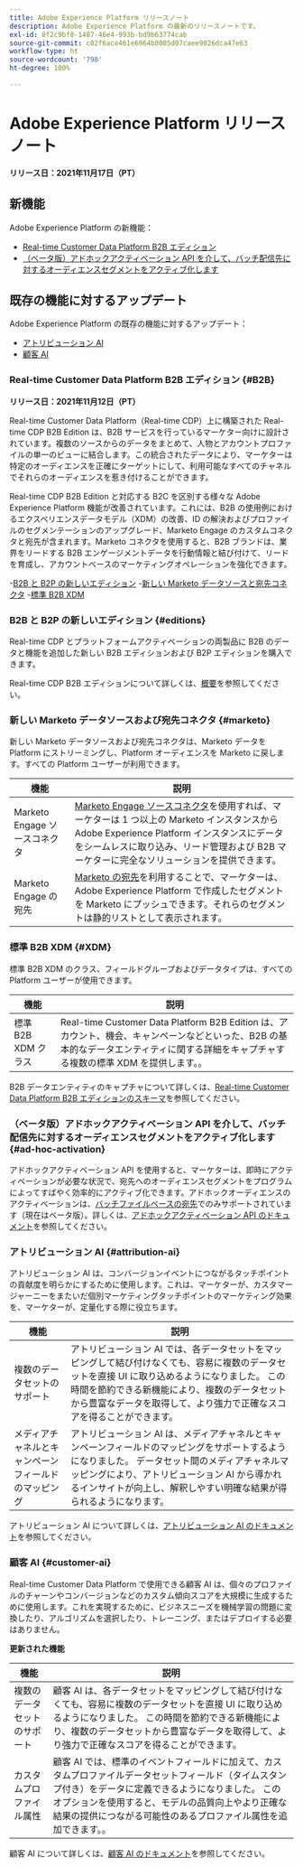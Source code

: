 ```yaml
---
title: Adobe Experience Platform リリースノート
description: Adobe Experience Platform の最新のリリースノートです。
exl-id: 8f2c9bf8-1487-46e4-993b-bd9b63774cab
source-git-commit: c02f6ace461e6964b0005d07caee9026dca47e63
workflow-type: ht
source-wordcount: '798'
ht-degree: 100%

---
```


# Adobe Experience Platform リリースノート

**リリース日：2021年11月17日（PT）**

## 新機能

Adobe Experience Platform の新機能：

- [Real-time Customer Data Platform B2B エディション](#B2B)
- [（ベータ版）アドホックアクティベーション API を介して、バッチ配信先に対するオーディエンスセグメントをアクティブ化します](#ad-hoc-activation)

## 既存の機能に対するアップデート

Adobe Experience Platform の既存の機能に対するアップデート：

- [アトリビューション AI](#attribution-ai)
- [顧客 AI](#customer-ai)

### Real-time Customer Data Platform B2B エディション {#B2B}

**リリース日：2021年11月12日（PT）**

Real-time Customer Data Platform（Real-time CDP）上に構築された Real-time CDP B2B Edition は、B2B サービスを行っているマーケター向けに設計されています。複数のソースからのデータをまとめて、人物とアカウントプロファイルの単一のビューに結合します。この統合されたデータにより、マーケターは特定のオーディエンスを正確にターゲットにして、利用可能なすべてのチャネルでそれらのオーディエンスを惹き付けることができます。

Real-time CDP B2B Edition と対応する B2C を区別する様々な Adobe Experience Platform 機能が改善されています。これには、B2B の使用例におけるエクスペリエンスデータモデル（XDM）の改善、ID の解決およびプロファイルのセグメンテーションのアップグレード、Marketo Engage のカスタムコネクタと宛先が含まれます。Marketo コネクタを使用すると、B2B ブランドは、業界をリードする B2B エンゲージメントデータを行動情報と結び付けて、リードを育成し、アカウントベースのマーケティングオペレーションを強化できます。

-[B2B と B2P の新しいエディション](#editions)
-[新しい Marketo データソースと宛先コネクタ](#marketo)
-[標準 B2B XDM](#XDM)

### B2B と B2P の新しいエディション {#editions}

Real-time CDP とプラットフォームアクティベーションの両製品に B2B のデータと機能を追加した新しい B2B エディションおよび B2P エディションを購入できます。

Real-time CDP B2B エディションについて詳しくは、[概要](../../rtcdp/overview.md)を参照してください。

### 新しい Marketo データソースおよび宛先コネクタ {#marketo}

新しい Marketo データソースおよび宛先コネクタは、Marketo データを Platform にストリーミングし、Platform オーディエンスを Marketo に戻します。すべての Platform ユーザーが利用できます。

| 機能 | 説明 |
|----------|-------------|
| Marketo Engage ソースコネクタ | [Marketo Engage ソースコネクタ](../../sources/connectors/adobe-applications/marketo/marketo.md)を使用すれば、マーケターは 1 つ以上の Marketo インスタンスから Adobe Experience Platform インスタンスにデータをシームレスに取り込み、リード管理および B2B マーケターに完全なソリューションを提供できます。 |
| Marketo Engage の宛先 | [Marketo の宛先](../../destinations/catalog/adobe/marketo-engage.md)を利用することで、マーケターは、Adobe Experience Platform で作成したセグメントを Marketo にプッシュできます。それらのセグメントは静的リストとして表示されます。 |

### 標準 B2B XDM {#XDM}

標準 B2B XDM のクラス、フィールドグループおよびデータタイプは、すべての Platform ユーザーが使用できます。

| 機能 | 説明 |
|-----------|--------------|
| 標準 B2B XDM クラス | Real-time Customer Data Platform B2B Edition は、アカウント、機会、キャンペーンなどといった、B2B の基本的なデータエンティティに関する詳細をキャプチャする複数の標準 XDM を提供します。。 |

B2B データエンティティのキャプチャについて詳しくは、[Real-time Customer Data Platform B2B エディションのスキーマ](../../rtcdp/schemas/b2b.md)を参照してください。

### （ベータ版）アドホックアクティベーション API を介して、バッチ配信先に対するオーディエンスセグメントをアクティブ化します {#ad-hoc-activation}

アドホックアクティベーション API を使用すると、マーケターは、即時にアクティベーションが必要な状況で、宛先へのオーディエンスセグメントをプログラムによってすばやく効率的にアクティブ化できます。アドホックオーディエンスのアクティベーションは、[バッチファイルベースの宛先](../../destinations/destination-types.md#file-based)でのみサポートされています（現在はベータ版）。詳しくは、[アドホックアクティベーション API のドキュメント](../../destinations/api/ad-hoc-activation-api.md)を参照してください。

### アトリビューション AI {#attribution-ai}

アトリビューション AI は、コンバージョンイベントにつながるタッチポイントの貢献度を明らかにするために使用します。これは、マーケターが、カスタマージャーニーをまたいだ個別マーケティングタッチポイントのマーケティング効果を、マーケターが、定量化する際に役立ちます。

| 機能 | 説明 |
|-----------|---------------|
| 複数のデータセットのサポート | アトリビューション AI では、各データセットをマッピングして結び付けなくても、容易に複数のデータセットを直接 UI に取り込めるようになりました。 この時間を節約できる新機能により、複数のデータセットから豊富なデータを取得して、より強力で正確なスコアを得ることができます。 |
| メディアチャネルとキャンペーンフィールドのマッピング | アトリビューション AI は、メディアチャネルとキャンペーンフィールドのマッピングをサポートするようになりました。 データセット間のメディアチャネルマッピングにより、アトリビューション AI から導かれるインサイトが向上し、解釈しやすい明確な結果が得られるようになります。 |

アトリビューション AI について詳しくは、[アトリビューション AI のドキュメント](../../intelligent-services/attribution-ai/overview.md)を参照してください。

### 顧客 AI {#customer-ai}

Real-time Customer Data Platform で使用できる顧客 AI は、個々のプロファイルのチャーンやコンバージョンなどのカスタム傾向スコアを大規模に生成するために使用します。これを実現するために、ビジネスニーズを機械学習の問題に変換したり、アルゴリズムを選択したり、トレーニング、またはデプロイする必要はありません。

**更新された機能**

| 機能 | 説明 |
|-----------|-------------|
| 複数のデータセットのサポート | 顧客 AI は、各データセットをマッピングして結び付けなくても、容易に複数のデータセットを直接 UI に取り込めるようになりました。 この時間を節約できる新機能により、複数のデータセットから豊富なデータを取得して、より強力で正確なスコアを得ることができます。 |
| カスタムプロファイル属性 | 顧客 AI では、標準のイベントフィールドに加えて、カスタムプロファイルデータセットフィールド（タイムスタンプ付き）をデータに定義できるようになりました。 このオプションを使用すると、モデルの品質向上やより正確な結果の提供につながる可能性のあるプロファイル属性を追加できます。。 |

顧客 AI について詳しくは、[顧客 AI のドキュメント](../../intelligent-services/customer-ai/overview.md)を参照してください。
